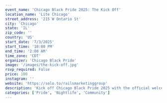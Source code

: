 ```yaml
---
event_name: 'Chicago Black Pride 2025: The Kick Off'
location_name: 'Lite Chicago'
street_address: '215 W Ontario St'
city: 'Chicago'
state: 'IL'
zip_code: ''
country: 'US'
start_date: '7/3/2025'
start_time: '10:00 PM'
end_time: '2:00 AM'
time_zone: 'CDT'
organizer: 'Chicago Black Pride'
image: '/images/the-kick-off.jpg'
rsvp_required: False
price: 100
instagram: ''
website: 'https://solo.to/railsmarketinggroup'
description: 'Kick off Chicago Black Pride 2025 with the official welcome party and weekend pass pickup.'
categories: ['Pride', 'Nightlife', 'Community']
---
```


